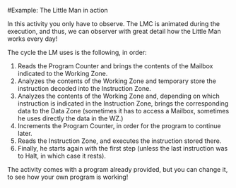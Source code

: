 #Example: The Little Man in action

In this activity you only have to observe.
The LMC is animated during the execution, and thus, we can observer with great detail how the Little Man works every day!

The cycle the LM uses is the following, in order:
1. Reads the Program Counter and brings the contents of the Mailbox indicated to the Working Zone.
2. Analyzes the contents of the Working Zone and temporary store the instruction decoded into the Instruction Zone.
3. Analyzes the contents of the Working Zone and, depending on which instruction is indicated in the Instruction Zone, brings the corresponding data to the Data Zone (sometimes it has to access a Mailbox, sometimes he uses directly the data in the WZ.)
4. Increments the Program Counter, in order for the program to continue later.
5. Reads the Instruction Zone, and executes the instruction stored there.
6. Finally, he starts again with the first step (unless the last instruction was to Halt, in which case it rests).

The activity comes with a program already provided, but you can change it, to see how your own program is working!